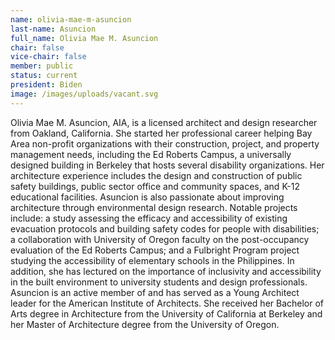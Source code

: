 ```yaml
---
name: olivia-mae-m-asuncion
last-name: Asuncion
full_name: Olivia Mae M. Asuncion
chair: false
vice-chair: false
member: public
status: current
president: Biden
image: /images/uploads/vacant.svg
---
```

Olivia Mae M. Asuncion, AIA, is a licensed architect and design researcher from Oakland, California. She started her professional career helping Bay Area non-profit organizations with their construction, project, and property management needs, including the Ed Roberts Campus, a universally designed building in Berkeley that hosts several disability organizations. Her architecture experience includes the design and construction of public safety buildings, public sector office and community spaces, and K-12 educational facilities. Asuncion is also passionate about improving architecture through environmental design research. Notable projects include: a study assessing the efficacy and accessibility of existing evacuation protocols and building safety codes for people with disabilities; a collaboration with University of Oregon faculty on the post-occupancy evaluation of the Ed Roberts Campus; and a Fulbright Program project studying the accessibility of elementary schools in the Philippines. In addition, she has lectured on the importance of inclusivity and accessibility in the built environment to university students and design professionals. Asuncion is an active member of and has served as a Young Architect leader for the American Institute of Architects. She received her Bachelor of Arts degree in Architecture from the University of California at Berkeley and her Master of Architecture degree from the University of Oregon.
